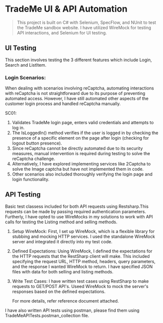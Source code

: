 # TradeMe UI & API Automation #
>This project is built on C# with Selenium, SpecFlow, and NUnit to test the TradeMe sandbox website. 
>I have utilized WireMock for testing API interactions, and Selenium for UI testing.
## UI Testing ##
This section involves testing the 3 different features which include Login, Search and ListItem.

### Login Scenarios: ###
When dealing with scenarios involving reCaptcha, automating interactions with reCaptcha is not straightforward due to its purpose of preventing automated access. 
However, I have still automated other aspects of the customer login process and handled reCaptcha manually.

SC01: 
1. Validates TradeMe login page, enters valid credentials and attempts to log in.
2. The IsLoggedIn() method verifies if the user is logged in by checking the presence of a specific element on the page after login (checking for logout button  presence).
3. Since reCaptcha cannot be directly automated due to its security measures, manual intervention is required during testing to solve the reCaptcha challenge.
4. Alternatively, I have explored implementing services like 2Captcha to solve the Image captcha but have not implemented them in code.
5. Other scenarios also included thoroughly verifying the login page and login functionality.

## API Testing ##
Basic test classess included for both API requests using Restsharp.This requests can be made by passing required authentication parameters.
Furtherly, I have opted to use WireMocks in my solutions to work with API calls for testing the Listing method and selling methods.
1. Setup WireMock: First, I set up WireMock, which is a flexible library for stubbing and mocking HTTP services. I used the standalone WireMock server and  integrated it directly into my test code.
2. Defined Expectations: Using WireMock, I defined the expectations for the HTTP requests that the RestSharp client will make. This included specifying the request URL, HTTP method, headers, query parameters, and the response I wanted WireMock to return. I have specified JSON files with data for both selling and listing methods.
3. Write Test Cases: I have written test cases using RestSharp to make requests to GET/POST API's. Useed WireMock to mock the server's responses based on the defined expectations.

   For more details, refer reference document attached.

I have also written API tests using postman, please find them using TradeMeAPITests.postman_collection file.







